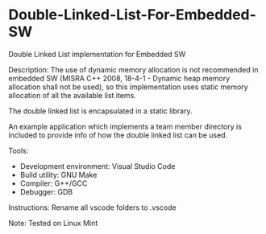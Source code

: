 # Double-Linked-List-For-Embedded-SW
Double Linked List implementation for Embedded SW

Description:
The use of dynamic memory allocation is not recommended in embedded SW 
(MISRA C++ 2008, 18-4-1 - Dynamic heap memory allocation shall not be used), 
so this implementation uses static memory allocation of all the available list items.

The double linked list is encapsulated in a static library.

An example application which implements a team member directory is included to provide info
of how the double linked list can be used.

Tools: 
 - Development environment: Visual Studio Code 
 - Build utility: GNU Make 
 - Compiler: G++/GCC 
 - Debugger: GDB

Instructions: 
Rename all vscode folders to .vscode

Note:
Tested on Linux Mint
